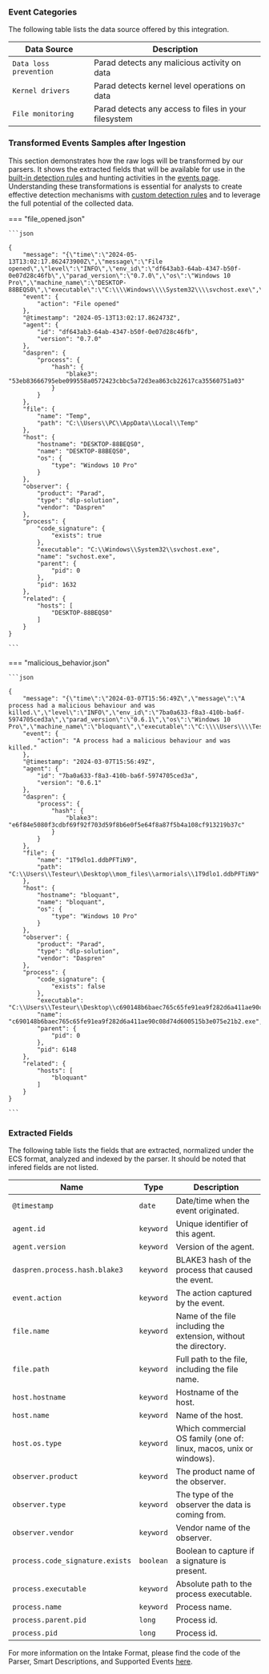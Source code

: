 
### Event Categories


The following table lists the data source offered by this integration.

| Data Source | Description                          |
| ----------- | ------------------------------------ |
| `Data loss prevention` | Parad detects any malicious activity on data |
| `Kernel drivers` | Parad detects kernel level operations on data |
| `File monitoring` | Parad detects any access to files in your filesystem |








### Transformed Events Samples after Ingestion

This section demonstrates how the raw logs will be transformed by our parsers. It shows the extracted fields that will be available for use in the [built-in detection rules](/xdr/features/detect/rules_catalog) and hunting activities in the [events page](/xdr/features/investigate/events). Understanding these transformations is essential for analysts to create effective detection mechanisms with [custom detection rules](/xdr/features/detect/sigma) and to leverage the full potential of the collected data.

=== "file_opened.json"

    ```json
	
    {
        "message": "{\"time\":\"2024-05-13T13:02:17.862473900Z\",\"message\":\"File opened\",\"level\":\"INFO\",\"env_id\":\"df643ab3-64ab-4347-b50f-0e07d28c46fb\",\"parad_version\":\"0.7.0\",\"os\":\"Windows 10 Pro\",\"machine_name\":\"DESKTOP-88BEQS0\",\"executable\":\"C:\\\\Windows\\\\System32\\\\svchost.exe\",\"pid\":1632,\"hash\":\"53eb83666795ebe099558a0572423cbbc5a72d3ea863cb22617ca35560751a03\",\"ppid\":0,\"signed\":true,\"executable_basename\":\"svchost.exe\",\"executable_category\":\"System\",\"created_length\":0,\"fullpath\":\"C:\\\\Users\\\\PC\\\\AppData\\\\Local\\\\Temp\",\"basename\":\"Temp\",\"fullpath_category\":\"AppData\"}",
        "event": {
            "action": "File opened"
        },
        "@timestamp": "2024-05-13T13:02:17.862473Z",
        "agent": {
            "id": "df643ab3-64ab-4347-b50f-0e07d28c46fb",
            "version": "0.7.0"
        },
        "daspren": {
            "process": {
                "hash": {
                    "blake3": "53eb83666795ebe099558a0572423cbbc5a72d3ea863cb22617ca35560751a03"
                }
            }
        },
        "file": {
            "name": "Temp",
            "path": "C:\\Users\\PC\\AppData\\Local\\Temp"
        },
        "host": {
            "hostname": "DESKTOP-88BEQS0",
            "name": "DESKTOP-88BEQS0",
            "os": {
                "type": "Windows 10 Pro"
            }
        },
        "observer": {
            "product": "Parad",
            "type": "dlp-solution",
            "vendor": "Daspren"
        },
        "process": {
            "code_signature": {
                "exists": true
            },
            "executable": "C:\\Windows\\System32\\svchost.exe",
            "name": "svchost.exe",
            "parent": {
                "pid": 0
            },
            "pid": 1632
        },
        "related": {
            "hosts": [
                "DESKTOP-88BEQS0"
            ]
        }
    }
    	
	```


=== "malicious_behavior.json"

    ```json
	
    {
        "message": "{\"time\":\"2024-03-07T15:56:49Z\",\"message\":\"A process had a malicious behaviour and was killed.\",\"level\":\"INFO\",\"env_id\":\"7ba0a633-f8a3-410b-ba6f-5974705ced3a\",\"parad_version\":\"0.6.1\",\"os\":\"Windows 10 Pro\",\"machine_name\":\"bloquant\",\"executable\":\"C:\\\\Users\\\\Testeur\\\\Desktop\\\\c690148b6baec765c65fe91ea9f282d6a411ae90c08d74d600515b3e075e21b2.exe\",\"pid\":6148,\"hash\":\"e6f84e5080f3cdbf69f92f703d59f8b6e0f5e64f8a87f5b4a108cf913219b37c\",\"ppid\":0,\"signed\":false,\"executable_basename\":\"c690148b6baec765c65fe91ea9f282d6a411ae90c08d74d600515b3e075e21b2.exe\",\"executable_category\":\"User\",\"offset\":262144,\"written_length\":131072,\"fullpath\":\"C:\\\\Users\\\\Testeur\\\\Desktop\\\\mom_files\\\\armorials\\\\1T9dlo1.ddbPFTiN9\",\"basename\":\"1T9dlo1.ddbPFTiN9\",\"fullpath_category\":\"User\"}",
        "event": {
            "action": "A process had a malicious behaviour and was killed."
        },
        "@timestamp": "2024-03-07T15:56:49Z",
        "agent": {
            "id": "7ba0a633-f8a3-410b-ba6f-5974705ced3a",
            "version": "0.6.1"
        },
        "daspren": {
            "process": {
                "hash": {
                    "blake3": "e6f84e5080f3cdbf69f92f703d59f8b6e0f5e64f8a87f5b4a108cf913219b37c"
                }
            }
        },
        "file": {
            "name": "1T9dlo1.ddbPFTiN9",
            "path": "C:\\Users\\Testeur\\Desktop\\mom_files\\armorials\\1T9dlo1.ddbPFTiN9"
        },
        "host": {
            "hostname": "bloquant",
            "name": "bloquant",
            "os": {
                "type": "Windows 10 Pro"
            }
        },
        "observer": {
            "product": "Parad",
            "type": "dlp-solution",
            "vendor": "Daspren"
        },
        "process": {
            "code_signature": {
                "exists": false
            },
            "executable": "C:\\Users\\Testeur\\Desktop\\c690148b6baec765c65fe91ea9f282d6a411ae90c08d74d600515b3e075e21b2.exe",
            "name": "c690148b6baec765c65fe91ea9f282d6a411ae90c08d74d600515b3e075e21b2.exe",
            "parent": {
                "pid": 0
            },
            "pid": 6148
        },
        "related": {
            "hosts": [
                "bloquant"
            ]
        }
    }
    	
	```





### Extracted Fields

The following table lists the fields that are extracted, normalized under the ECS format, analyzed and indexed by the parser. It should be noted that infered fields are not listed.

| Name | Type | Description                |
| ---- | ---- | ---------------------------|
|`@timestamp` | `date` | Date/time when the event originated. |
|`agent.id` | `keyword` | Unique identifier of this agent. |
|`agent.version` | `keyword` | Version of the agent. |
|`daspren.process.hash.blake3` | `keyword` | BLAKE3 hash of the process that caused the event. |
|`event.action` | `keyword` | The action captured by the event. |
|`file.name` | `keyword` | Name of the file including the extension, without the directory. |
|`file.path` | `keyword` | Full path to the file, including the file name. |
|`host.hostname` | `keyword` | Hostname of the host. |
|`host.name` | `keyword` | Name of the host. |
|`host.os.type` | `keyword` | Which commercial OS family (one of: linux, macos, unix or windows). |
|`observer.product` | `keyword` | The product name of the observer. |
|`observer.type` | `keyword` | The type of the observer the data is coming from. |
|`observer.vendor` | `keyword` | Vendor name of the observer. |
|`process.code_signature.exists` | `boolean` | Boolean to capture if a signature is present. |
|`process.executable` | `keyword` | Absolute path to the process executable. |
|`process.name` | `keyword` | Process name. |
|`process.parent.pid` | `long` | Process id. |
|`process.pid` | `long` | Process id. |



For more information on the Intake Format, please find the code of the Parser, Smart Descriptions, and Supported Events [here](https://github.com/SEKOIA-IO/intake-formats/tree/main/Daspren/daspren-parad).